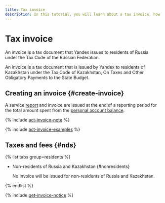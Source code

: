 ```yaml
---
title: Tax invoice
description: In this tutorial, you will learn about a tax invoice, how it is formed, and the taxes and fees it includes.
---
```


# Tax invoice



An invoice is a tax document that Yandex issues to residents of Russia under the Tax Code of the Russian Federation.


An invoice is a tax document that is issued by Yandex to residents of Kazakhstan under the Tax Code of Kazakhstan, On Taxes and Other Obligatory Payments to the State Budget.


## Creating an invoice {#create-invoice}

A service [report](../concepts/act.md) and invoice are issued at the end of a reporting period for the total amount spent from the [personal account balance](../concepts/personal-account.md#balance).

{% include [act-invoice-note](../_includes/act-invoice-note.md) %}


{% include [act-invoice-examples](../_includes/act-invoice-examples.md) %}



## Taxes and fees {#nds}

{% list tabs group=residents %}

       
  - Non-residents of Russia and Kazakhstan {#nonresidents}

    No invoice will be issued for non-residents of Russia and Kazakhstan.
    
{% endlist %}


{% include [get-invoice-notice](../../_includes/billing/get-invoice-notice.md) %}

